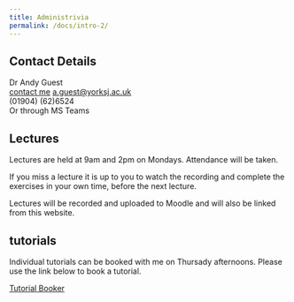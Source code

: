 ```yaml
---
title: Administrivia
permalink: /docs/intro-2/
---
```

## Contact Details
Dr Andy Guest  
[contact me](mailto:a.guest@yorksj.ac.uk) a.guest@yorksj.ac.uk  
(01904) (62)6524  
Or through MS Teams  

## Lectures

Lectures are held at 9am and 2pm on Mondays.  Attendance will be taken.  

If you miss a lecture it is up to you to watch the recording and complete the exercises in your own time, before the next lecture.  

Lectures will be recorded and uploaded to Moodle and will also be linked from this website.  

## tutorials

Individual tutorials can be booked with me on Thursady afternoons. Please use the link below to book a tutorial.  

[Tutorial Booker](https://outlook.office365.com/owa/calendar/YSJGamesDevAcademicTutor@yorksj.ac.uk/bookings/s/Z6sRJdQcR0C28smozGi4mQ2)



